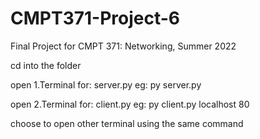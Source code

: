 # CMPT371-Project-6
Final Project for CMPT 371: Networking, Summer 2022

cd into the folder

open 1.Terminal for: server.py eg: py server.py

open 2.Terminal for: client.py eg: py client.py localhost 80

choose to open other terminal using the same command
